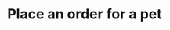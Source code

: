 ---
title: Place an order for a pet
api:
  file: petstore-new.json
  operationId: placeOrder
hidden: false
---